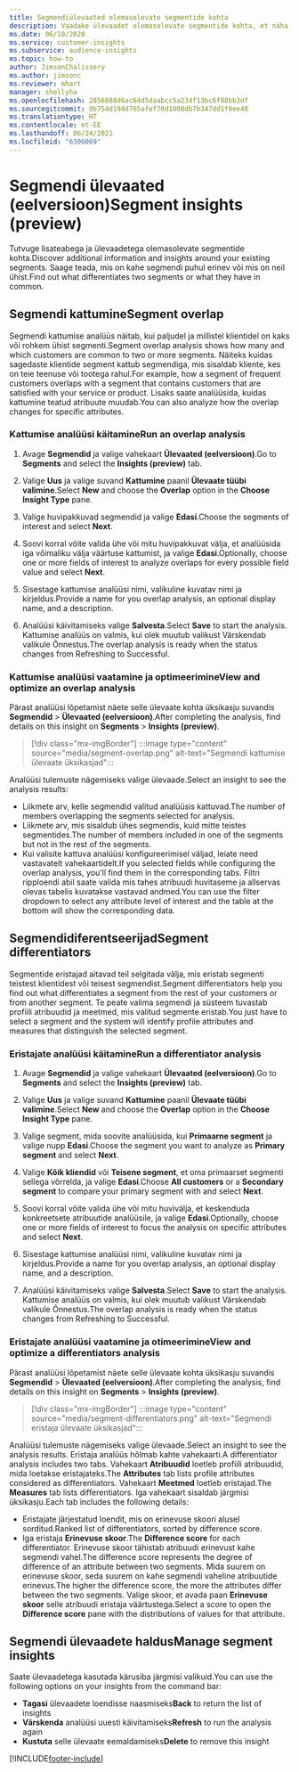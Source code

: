 ```yaml
---
title: Segmendiülevaated olemasolevate segmentide kohta
description: Vaadake ülevaadet olemasolevate segmentide kohta, et näha erinevusi ja sarnasusi.
ms.date: 06/10/2020
ms.service: customer-insights
ms.subservice: audience-insights
ms.topic: how-to
author: JimsonChalissery
ms.author: jimsonc
ms.reviewer: mhart
manager: shellyha
ms.openlocfilehash: 2856888d6ac64d5daabcc5a234f13bc6f88bb3df
ms.sourcegitcommit: 0b754d194d765afef70d1008db7b347dd1f0ee40
ms.translationtype: HT
ms.contentlocale: et-EE
ms.lasthandoff: 06/24/2021
ms.locfileid: "6306069"
---
```

# <a name="segment-insights-preview"></a><span data-ttu-id="f0b7e-103">Segmendi ülevaated (eelversioon)</span><span class="sxs-lookup"><span data-stu-id="f0b7e-103">Segment insights (preview)</span></span>

<span data-ttu-id="f0b7e-104">Tutvuge lisateabega ja ülevaadetega olemasolevate segmentide kohta.</span><span class="sxs-lookup"><span data-stu-id="f0b7e-104">Discover additional information and insights around your existing segments.</span></span> <span data-ttu-id="f0b7e-105">Saage teada, mis on kahe segmendi puhul erinev või mis on neil ühist.</span><span class="sxs-lookup"><span data-stu-id="f0b7e-105">Find out what differentiates two segments or what they have in common.</span></span>

## <a name="segment-overlap"></a><span data-ttu-id="f0b7e-106">Segmendi kattumine</span><span class="sxs-lookup"><span data-stu-id="f0b7e-106">Segment overlap</span></span>

<span data-ttu-id="f0b7e-107">Segmendi kattumise analüüs näitab, kui paljudel ja millistel klientidel on kaks või rohkem ühist segmenti.</span><span class="sxs-lookup"><span data-stu-id="f0b7e-107">Segment overlap analysis shows how many and which customers are common to two or more segments.</span></span> <span data-ttu-id="f0b7e-108">Näiteks kuidas sagedaste klientide segment kattub segmendiga, mis sisaldab kliente, kes on teie teenuse või tootega rahul.</span><span class="sxs-lookup"><span data-stu-id="f0b7e-108">For example, how a segment of frequent customers overlaps with a segment that contains customers that are satisfied with your service or product.</span></span>
<span data-ttu-id="f0b7e-109">Lisaks saate analüüsida, kuidas kattumine teatud atribuute muudab.</span><span class="sxs-lookup"><span data-stu-id="f0b7e-109">You can also analyze how the overlap changes for specific attributes.</span></span>

### <a name="run-an-overlap-analysis"></a><span data-ttu-id="f0b7e-110">Kattumise analüüsi käitamine</span><span class="sxs-lookup"><span data-stu-id="f0b7e-110">Run an overlap analysis</span></span>

1. <span data-ttu-id="f0b7e-111">Avage **Segmendid** ja valige vahekaart **Ülevaated (eelversioon)**.</span><span class="sxs-lookup"><span data-stu-id="f0b7e-111">Go to **Segments** and select the **Insights (preview)** tab.</span></span>

1. <span data-ttu-id="f0b7e-112">Valige **Uus** ja valige suvand **Kattumine** paanil **Ülevaate tüübi valimine**.</span><span class="sxs-lookup"><span data-stu-id="f0b7e-112">Select **New** and choose the **Overlap** option in the **Choose Insight Type** pane.</span></span>

1. <span data-ttu-id="f0b7e-113">Valige huvipakkuvad segmendid ja valige **Edasi**.</span><span class="sxs-lookup"><span data-stu-id="f0b7e-113">Choose the segments of interest and select **Next**.</span></span>

1. <span data-ttu-id="f0b7e-114">Soovi korral võite valida ühe või mitu huvipakkuvat välja, et analüüsida iga võimaliku välja väärtuse kattumist, ja valige **Edasi**.</span><span class="sxs-lookup"><span data-stu-id="f0b7e-114">Optionally, choose one or more fields of interest to analyze overlaps for every possible field value and select **Next**.</span></span>

1. <span data-ttu-id="f0b7e-115">Sisestage kattumise analüüsi nimi, valikuline kuvatav nimi ja kirjeldus.</span><span class="sxs-lookup"><span data-stu-id="f0b7e-115">Provide a name for you overlap analysis, an optional display name, and a description.</span></span>

1. <span data-ttu-id="f0b7e-116">Analüüsi käivitamiseks valige **Salvesta**.</span><span class="sxs-lookup"><span data-stu-id="f0b7e-116">Select **Save** to start the analysis.</span></span> <span data-ttu-id="f0b7e-117">Kattumise analüüs on valmis, kui olek muutub valikust Värskendab valikule Õnnestus.</span><span class="sxs-lookup"><span data-stu-id="f0b7e-117">The overlap analysis is ready when the status changes from Refreshing to Successful.</span></span>

### <a name="view-and-optimize-an-overlap-analysis"></a><span data-ttu-id="f0b7e-118">Kattumise analüüsi vaatamine ja optimeerimine</span><span class="sxs-lookup"><span data-stu-id="f0b7e-118">View and optimize an overlap analysis</span></span>

<span data-ttu-id="f0b7e-119">Pärast analüüsi lõpetamist näete selle ülevaate kohta üksikasju suvandis **Segmendid** > **Ülevaated (eelversioon)**.</span><span class="sxs-lookup"><span data-stu-id="f0b7e-119">After completing the analysis, find details on this insight on **Segments** > **Insights (preview)**.</span></span>

> [!div class="mx-imgBorder"]
> :::image type="content" source="media/segment-overlap.png" alt-text="Segmendi kattumise ülevaate üksikasjad":::

<span data-ttu-id="f0b7e-121">Analüüsi tulemuste nägemiseks valige ülevaade.</span><span class="sxs-lookup"><span data-stu-id="f0b7e-121">Select an insight to see the analysis results:</span></span>

- <span data-ttu-id="f0b7e-122">Liikmete arv, kelle segmendid valitud analüüsis kattuvad.</span><span class="sxs-lookup"><span data-stu-id="f0b7e-122">The number of members overlapping the segments selected for analysis.</span></span>
- <span data-ttu-id="f0b7e-123">Liikmete arv, mis sisaldub ühes segmendis, kuid mitte teistes segmentides.</span><span class="sxs-lookup"><span data-stu-id="f0b7e-123">The number of members included in one of the segments but not in the rest of the segments.</span></span>
- <span data-ttu-id="f0b7e-124">Kui valisite kattuva analüüsi konfigureerimisel väljad, leiate need vastavatelt vahekaartidelt.</span><span class="sxs-lookup"><span data-stu-id="f0b7e-124">If you selected fields while configuring the overlap analysis, you'll find them in the corresponding tabs.</span></span> <span data-ttu-id="f0b7e-125">Filtri ripploendi abil saate valida mis tahes atribuudi huvitaseme ja allservas olevas tabelis kuvatakse vastavad andmed.</span><span class="sxs-lookup"><span data-stu-id="f0b7e-125">You can use the filter dropdown to select any attribute level of interest and the table at the bottom will show the corresponding data.</span></span>

## <a name="segment-differentiators"></a><span data-ttu-id="f0b7e-126">Segmendidiferentseerijad</span><span class="sxs-lookup"><span data-stu-id="f0b7e-126">Segment differentiators</span></span>

<span data-ttu-id="f0b7e-127">Segmentide eristajad aitavad teil selgitada välja, mis eristab segmenti teistest klientidest või teisest segmendist.</span><span class="sxs-lookup"><span data-stu-id="f0b7e-127">Segment differentiators help you find out what differentiates a segment from the rest of your customers or from another segment.</span></span> <span data-ttu-id="f0b7e-128">Te peate valima segmendi ja süsteem tuvastab profiili atribuudid ja meetmed, mis valitud segmente eristab.</span><span class="sxs-lookup"><span data-stu-id="f0b7e-128">You just have to select a segment and the system will identify profile attributes and measures that distinguish the selected segment.</span></span>

### <a name="run-a-differentiator-analysis"></a><span data-ttu-id="f0b7e-129">Eristajate analüüsi käitamine</span><span class="sxs-lookup"><span data-stu-id="f0b7e-129">Run a differentiator analysis</span></span>

1. <span data-ttu-id="f0b7e-130">Avage **Segmendid** ja valige vahekaart **Ülevaated (eelversioon)**.</span><span class="sxs-lookup"><span data-stu-id="f0b7e-130">Go to **Segments** and select the **Insights (preview)** tab.</span></span>

1. <span data-ttu-id="f0b7e-131">Valige **Uus** ja valige suvand **Kattumine** paanil **Ülevaate tüübi valimine**.</span><span class="sxs-lookup"><span data-stu-id="f0b7e-131">Select **New** and choose the **Overlap** option in the **Choose Insight Type** pane.</span></span>

1. <span data-ttu-id="f0b7e-132">Valige segment, mida soovite analüüsida, kui **Primaarne segment** ja valige nupp **Edasi**.</span><span class="sxs-lookup"><span data-stu-id="f0b7e-132">Choose the segment you want to analyze as **Primary segment** and select **Next**.</span></span>

1. <span data-ttu-id="f0b7e-133">Valige **Kõik kliendid** või **Teisene segment**, et oma primaarset segmenti sellega võrrelda, ja valige **Edasi**.</span><span class="sxs-lookup"><span data-stu-id="f0b7e-133">Choose **All customers** or a **Secondary segment** to compare your primary segment with and select **Next**.</span></span>

1. <span data-ttu-id="f0b7e-134">Soovi korral võite valida ühe või mitu huvivälja, et keskenduda konkreetsete atribuutide analüüsile, ja valige **Edasi**.</span><span class="sxs-lookup"><span data-stu-id="f0b7e-134">Optionally, choose one or more fields of interest to focus the analysis on specific attributes and select **Next**.</span></span>

1. <span data-ttu-id="f0b7e-135">Sisestage kattumise analüüsi nimi, valikuline kuvatav nimi ja kirjeldus.</span><span class="sxs-lookup"><span data-stu-id="f0b7e-135">Provide a name for you overlap analysis, an optional display name, and a description.</span></span>

1. <span data-ttu-id="f0b7e-136">Analüüsi käivitamiseks valige **Salvesta**.</span><span class="sxs-lookup"><span data-stu-id="f0b7e-136">Select **Save** to start the analysis.</span></span> <span data-ttu-id="f0b7e-137">Kattumise analüüs on valmis, kui olek muutub valikust Värskendab valikule Õnnestus.</span><span class="sxs-lookup"><span data-stu-id="f0b7e-137">The overlap analysis is ready when the status changes from Refreshing to Successful.</span></span>

### <a name="view-and-optimize-a-differentiators-analysis"></a><span data-ttu-id="f0b7e-138">Eristajate analüüsi vaatamine ja otimeerimine</span><span class="sxs-lookup"><span data-stu-id="f0b7e-138">View and optimize a differentiators analysis</span></span>

<span data-ttu-id="f0b7e-139">Pärast analüüsi lõpetamist näete selle ülevaate kohta üksikasju suvandis **Segmendid** > **Ülevaated (eelversioon)**.</span><span class="sxs-lookup"><span data-stu-id="f0b7e-139">After completing the analysis, find details on this insight on **Segments** > **Insights (preview)**.</span></span>

> [!div class="mx-imgBorder"]
> :::image type="content" source="media/segment-differentiators.png" alt-text="Segmendi eristaja ülevaate üksikasjad":::

<span data-ttu-id="f0b7e-141">Analüüsi tulemuste nägemiseks valige ülevaade.</span><span class="sxs-lookup"><span data-stu-id="f0b7e-141">Select an insight to see the analysis results.</span></span> <span data-ttu-id="f0b7e-142">Eristaja analüüs hõlmab kahte vahekaarti.</span><span class="sxs-lookup"><span data-stu-id="f0b7e-142">A differentiator analysis includes two tabs.</span></span> <span data-ttu-id="f0b7e-143">Vahekaart **Atribuudid** loetleb profiili atribuudid, mida loetakse eristajateks.</span><span class="sxs-lookup"><span data-stu-id="f0b7e-143">The **Attributes** tab lists profile attributes considered as differentiators.</span></span> <span data-ttu-id="f0b7e-144">Vahekaart **Meetmed** loetleb eristajad.</span><span class="sxs-lookup"><span data-stu-id="f0b7e-144">The **Measures** tab lists differentiators.</span></span> <span data-ttu-id="f0b7e-145">Iga vahekaart sisaldab järgmisi üksikasju.</span><span class="sxs-lookup"><span data-stu-id="f0b7e-145">Each tab includes the following details:</span></span>

- <span data-ttu-id="f0b7e-146">Eristajate järjestatud loendit, mis on erinevuse skoori alusel sorditud.</span><span class="sxs-lookup"><span data-stu-id="f0b7e-146">Ranked list of differentiators, sorted by difference score.</span></span>
- <span data-ttu-id="f0b7e-147">Iga eristaja **Erinevuse skoor**.</span><span class="sxs-lookup"><span data-stu-id="f0b7e-147">The **Difference score** for each differentiator.</span></span> <span data-ttu-id="f0b7e-148">Erinevuse skoor tähistab atribuudi erinevust kahe segmendi vahel.</span><span class="sxs-lookup"><span data-stu-id="f0b7e-148">The difference score represents the degree of difference of an attribute between two segments.</span></span> <span data-ttu-id="f0b7e-149">Mida suurem on erinevuse skoor, seda suurem on kahe segmendi vaheline atribuutide erinevus.</span><span class="sxs-lookup"><span data-stu-id="f0b7e-149">The higher the difference score, the more the attributes differ between the two segments.</span></span> <span data-ttu-id="f0b7e-150">Valige skoor, et avada paan **Erinevuse skoor** selle atribuudi eristaja väärtustega.</span><span class="sxs-lookup"><span data-stu-id="f0b7e-150">Select a score to open the **Difference score** pane with the distributions of values for that attribute.</span></span>

## <a name="manage-segment-insights"></a><span data-ttu-id="f0b7e-151">Segmendi ülevaadete haldus</span><span class="sxs-lookup"><span data-stu-id="f0b7e-151">Manage segment insights</span></span>

<span data-ttu-id="f0b7e-152">Saate ülevaadetega kasutada kärusiba järgmisi valikuid.</span><span class="sxs-lookup"><span data-stu-id="f0b7e-152">You can use the following options on your insights from the command bar:</span></span>

- <span data-ttu-id="f0b7e-153">**Tagasi** ülevaadete loendisse naasmiseks</span><span class="sxs-lookup"><span data-stu-id="f0b7e-153">**Back** to return the list of insights</span></span>
- <span data-ttu-id="f0b7e-154">**Värskenda** analüüsi uuesti käivitamiseks</span><span class="sxs-lookup"><span data-stu-id="f0b7e-154">**Refresh** to run the analysis again</span></span>
- <span data-ttu-id="f0b7e-155">**Kustuta** selle ülevaate eemaldamiseks</span><span class="sxs-lookup"><span data-stu-id="f0b7e-155">**Delete** to remove this insight</span></span>


[!INCLUDE[footer-include](../includes/footer-banner.md)]